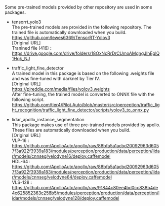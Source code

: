 Some pre-trained models provided by other repository are used in some packages.

 - tensorrt_yolo3 <br>
The pre-trained models are provided in the following repository. The trained file is automatically downloaded when you build. <br>
https://github.com/lewes6369/TensorRT-Yolov3 <br>
\[Original URL] <br>
Tranined file (416) : https://drive.google.com/drive/folders/18OxNcRrDrCUmoAMgngJlhEglQ1Hqk_NJ

- traffic_light_fine_detector <br>
A trained model in this package is based on the following .weights file and was fine-tuned with darknet by Tier IV. <br>
\[Original URL] <br>
https://pjreddie.com/media/files/yolov3.weights <br>
After fine-tuning, the trained model is converted to ONNX file with the following script. <br>
https://github.com/tier4/Pilot.Auto/blob/master/src/perception/traffic_light_recognition/traffic_light_fine_detector/scripts/yolov3_to_onnx.py <br>

- lidar_apollo_instance_segmentation <br>
This package makes use of three pre-trained models provided by apollo. These files are automatically downloaded when you build. <br>
\[Original URL] <br>
VLP-16 : https://github.com/ApolloAuto/apollo/raw/88bfa5a1acbd20092963d6057f3a922f3939a183/modules/perception/production/data/perception/lidar/models/cnnseg/velodyne16/deploy.caffemodel <br>
HDL-64 : https://github.com/ApolloAuto/apollo/raw/88bfa5a1acbd20092963d6057f3a922f3939a183/modules/perception/production/data/perception/lidar/models/cnnseg/velodyne64/deploy.caffemodel <br>
VLS-128 : https://github.com/ApolloAuto/apollo/raw/91844c80ee4bd0cc838b4de4c625852363c258b5/modules/perception/production/data/perception/lidar/models/cnnseg/velodyne128/deploy.caffemodel <br>

